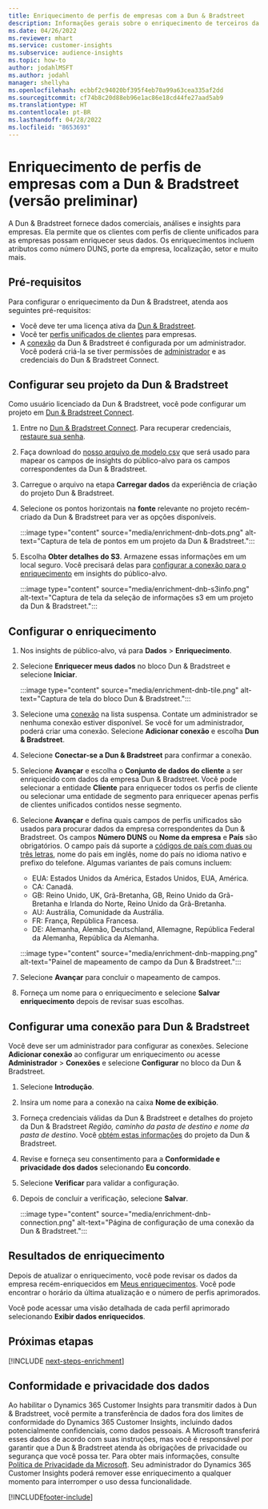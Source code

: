 ```yaml
---
title: Enriquecimento de perfis de empresas com a Dun & Bradstreet
description: Informações gerais sobre o enriquecimento de terceiros da Dun & Bradstreet.
ms.date: 04/26/2022
ms.reviewer: mhart
ms.service: customer-insights
ms.subservice: audience-insights
ms.topic: how-to
author: jodahlMSFT
ms.author: jodahl
manager: shellyha
ms.openlocfilehash: ecbbf2c94020bf395f4eb70a99a63cea335af2dd
ms.sourcegitcommit: cf74b8c20d88eb96e1ac86e18cd44fe27aad5ab9
ms.translationtype: HT
ms.contentlocale: pt-BR
ms.lasthandoff: 04/28/2022
ms.locfileid: "8653693"
---
```

# <a name="enrichment-of-company-profiles-with-dun--bradstreet-preview"></a>Enriquecimento de perfis de empresas com a Dun & Bradstreet (versão preliminar)

A Dun & Bradstreet fornece dados comerciais, análises e insights para empresas. Ela permite que os clientes com perfis de cliente unificados para as empresas possam enriquecer seus dados. Os enriquecimentos incluem atributos como número DUNS, porte da empresa, localização, setor e muito mais.

## <a name="prerequisites"></a>Pré-requisitos

Para configurar o enriquecimento da Dun & Bradstreet, atenda aos seguintes pré-requisitos:

- Você deve ter uma licença ativa da [Dun & Bradstreet](https://www.dnb.com/marketing/media/give-your-data-a-boost.html?source=microsoft_audience_insights).
- Você ter [perfis unificados de clientes](customer-profiles.md) para empresas.
- A [conexão](connections.md) da Dun & Bradstreet é configurada por um administrador. Você poderá criá-la se tiver permissões de [administrador](permissions.md#admin) e as credenciais do Dun & Bradstreet Connect. 

## <a name="setting-up-your-dun--bradstreet-project"></a>Configurar seu projeto da Dun & Bradstreet

Como usuário licenciado da Dun & Bradstreet, você pode configurar um projeto em [Dun & Bradstreet Connect](https://connect.dnb.com?lead_source=microsoft_audienceinsights). 


1. Entre no [Dun & Bradstreet Connect](https://connect.dnb.com?lead_source=microsoft_audienceinsights). Para recuperar credenciais, [restaure sua senha](https://sso.dnb.com/signin/forgot-password?lead_source=microsoft_audienceinsights).

1. Faça download do [nosso arquivo de modelo csv](https://c360devenrichment.blob.core.windows.net/mapping/DnBCIdatamapping.csv) que será usado para mapear os campos de insights do público-alvo para os campos correspondentes da Dun & Bradstreet. 

1. Carregue o arquivo na etapa **Carregar dados** da experiência de criação do projeto Dun & Bradstreet. 

1. Selecione os pontos horizontais na **fonte** relevante no projeto recém-criado da Dun & Bradstreet para ver as opções disponíveis.

   :::image type="content" source="media/enrichment-dnb-dots.png" alt-text="Captura de tela de pontos em um projeto da Dun & Bradstreet.":::

1. Escolha **Obter detalhes do S3**. Armazene essas informações em um local seguro. Você precisará delas para [configurar a conexão para o enriquecimento](#configure-a-connection-for-dun--bradstreet) em insights do público-alvo. 

   :::image type="content" source="media/enrichment-dnb-s3info.png" alt-text="Captura de tela da seleção de informações s3 em um projeto da Dun & Bradstreet.":::



## <a name="configure-the-enrichment"></a>Configurar o enriquecimento

1. Nos insights de público-alvo, vá para **Dados** > **Enriquecimento**.

1. Selecione **Enriquecer meus dados** no bloco Dun & Bradstreet e selecione **Iniciar**.

   :::image type="content" source="media/enrichment-dnb-tile.png" alt-text="Captura de tela do bloco Dun & Bradstreet.":::

1. Selecione uma [conexão](connections.md) na lista suspensa. Contate um administrador se nenhuma conexão estiver disponível. Se você for um administrador, poderá criar uma conexão. Selecione **Adicionar conexão** e escolha **Dun & Bradstreet**. 

1. Selecione **Conectar-se a Dun & Bradstreet** para confirmar a conexão.

1. Selecione **Avançar** e escolha o **Conjunto de dados do cliente** a ser enriquecido com dados da empresa Dun & Bradstreet. Você pode selecionar a entidade **Cliente** para enriquecer todos os perfis de cliente ou selecionar uma entidade de segmento para enriquecer apenas perfis de clientes unificados contidos nesse segmento.

1. Selecione **Avançar** e defina quais campos de perfis unificados são usados para procurar dados da empresa correspondentes da Dun & Bradstreet. Os campos **Número DUNS** ou **Nome da empresa** e **País** são obrigatórios. O campo país dá suporte a [códigos de país com duas ou três letras](https://www.iso.org/iso-3166-country-codes.html), nome do país em inglês, nome do país no idioma nativo e prefixo do telefone. Algumas variantes de país comuns incluem:

   * EUA: Estados Unidos da América, Estados Unidos, EUA, América.
   * CA: Canadá.
   * GB: Reino Unido, UK, Grã-Bretanha, GB, Reino Unido da Grã-Bretanha e Irlanda do Norte, Reino Unido da Grã-Bretanha.
   * AU: Austrália, Comunidade da Austrália.
   * FR: França, República Francesa.
   * DE: Alemanha, Alemão, Deutschland, Allemagne, República Federal da Alemanha, República da Alemanha.

   :::image type="content" source="media/enrichment-dnb-mapping.png" alt-text="Painel de mapeamento de campo da Dun & Bradstreet.":::

1. Selecione **Avançar** para concluir o mapeamento de campos.

1. Forneça um nome para o enriquecimento e selecione **Salvar enriquecimento** depois de revisar suas escolhas.


## <a name="configure-a-connection-for-dun--bradstreet"></a>Configurar uma conexão para Dun & Bradstreet 

Você deve ser um administrador para configurar as conexões. Selecione **Adicionar conexão** ao configurar um enriquecimento *ou* acesse **Administrador** > **Conexões** e selecione **Configurar** no bloco da Dun & Bradstreet.

1. Selecione **Introdução**. 

1. Insira um nome para a conexão na caixa **Nome de exibição**.

1. Forneça credenciais válidas da Dun & Bradstreet e detalhes do projeto da Dun & Bradstreet *Região, caminho da pasta de destino e nome da pasta de destino*. Você [obtém estas informações](#setting-up-your-dun--bradstreet-project) do projeto da Dun & Bradstreet.

1. Revise e forneça seu consentimento para a **Conformidade e privacidade dos dados** selecionando **Eu concordo**.

1. Selecione **Verificar** para validar a configuração.

1. Depois de concluir a verificação, selecione **Salvar**.
   
   :::image type="content" source="media/enrichment-dnb-connection.png" alt-text="Página de configuração de uma conexão da Dun & Bradstreet.":::

## <a name="enrichment-results"></a>Resultados de enriquecimento

Depois de atualizar o enriquecimento, você pode revisar os dados da empresa recém-enriquecidos em [Meus enriquecimentos](enrichment-hub.md). Você pode encontrar o horário da última atualização e o número de perfis aprimorados.

Você pode acessar uma visão detalhada de cada perfil aprimorado selecionando **Exibir dados enriquecidos**.

## <a name="next-steps"></a>Próximas etapas

[!INCLUDE [next-steps-enrichment](includes/next-steps-enrichment.md)]

## <a name="data-privacy-and-compliance"></a>Conformidade e privacidade dos dados

Ao habilitar o Dynamics 365 Customer Insights para transmitir dados à Dun & Bradstreet, você permite a transferência de dados fora dos limites de conformidade do Dynamics 365 Customer Insights, incluindo dados potencialmente confidenciais, como dados pessoais. A Microsoft transferirá esses dados de acordo com suas instruções, mas você é responsável por garantir que a Dun & Bradstreet atenda às obrigações de privacidade ou segurança que você possa ter. Para obter mais informações, consulte [Política de Privacidade da Microsoft](https://go.microsoft.com/fwlink/?linkid=396732).
Seu administrador do Dynamics 365 Customer Insights poderá remover esse enriquecimento a qualquer momento para interromper o uso dessa funcionalidade.


[!INCLUDE[footer-include](includes/footer-banner.md)]
